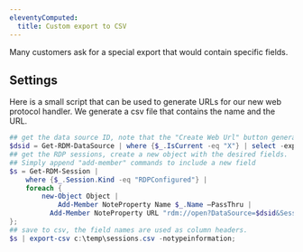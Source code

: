 ```yaml
---
eleventyComputed:
  title: Custom export to CSV
---
```

Many customers ask for a special export that would contain specific fields. 

## Settings 

Here is a small script that can be used to generate URLs for our new web protocol handler. We generate a csv file that contains the name and the URL. 

```powershell
## get the data source ID, note that the "Create Web Url" button generates a different ID, but both are accepted 
$dsid = Get-RDM-DataSource | where {$_.IsCurrent -eq "X"} | select -expand "ID" 
## get the RDP sessions, create a new object with the desired fields. 
## Simply append "add-member" commands to include a new field 
$s = Get-RDM-Session | 
    where {$_.Session.Kind -eq "RDPConfigured"} | 
    foreach { 
        new-Object Object | 
            Add-Member NoteProperty Name $_.Name –PassThru | 
          Add-Member NoteProperty URL "rdm://open?DataSource=$dsid&Session=$($_.ID)" –PassThru 
}; 
## save to csv, the field names are used as column headers. 
$s | export-csv c:\temp\sessions.csv -notypeinformation; 
```
